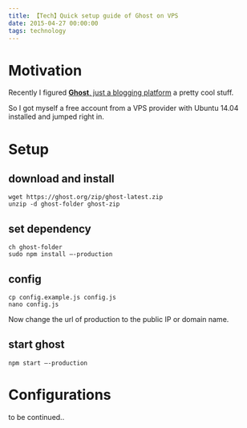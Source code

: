 ```yaml
---
title: 【Tech】Quick setup guide of Ghost on VPS
date: 2015-04-27 00:00:00
tags: technology
---
```


# Motivation

Recently I figured [__Ghost__, just a blogging platform](https://ghost.org/) a pretty cool stuff. 

So I got myself a free account from a VPS provider with Ubuntu 14.04 installed and jumped right in. 

# Setup 

## download and install

    wget https://ghost.org/zip/ghost-latest.zip
    unzip -d ghost-folder ghost-zip

## set dependency

    ch ghost-folder
    sudo npm install —-production

## config

    cp config.example.js config.js  
    nano config.js

Now change the url of production to the public IP or domain name. 

## start ghost

    npm start —-production

# Configurations

to be continued..

